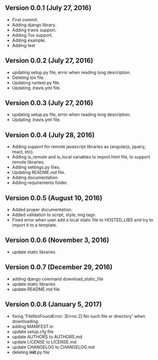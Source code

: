 Version 0.0.1 (July 27, 2016)
-----------------------------
*  First commit.
*  Adding django library.
*  Adding travis support.
*  Adding Tox support.
*  Adding example.
*  Adding test


Version 0.0.2 (July 27, 2016)
-----------------------------
*  updating setup.py file, error when reading long description.
*  Deleting tox file.
*  Updating runtest.py file.
*  Updating .travis.yml file.


Version 0.0.3 (July 27, 2016)
-----------------------------
*  updating setup.py file, error when reading long description.
*  Updating .travis.yml file.


Version 0.0.4 (July 28, 2016)
-----------------------------
*  Adding support for remote javascript libraries as (angularjs, jquery, react, etc).
*  Adding is_remote and is_local variables to import.html file, to support remote libraries.
*  Adding settings.py files.
*  Updating README.md file.
*  Adding documentation.
*  Adding requirements folder.


Version 0.0.5 (August 10, 2016)
-------------------------------
*  Added proper documentation.
*  Added validation to script, style, img tags.
*  Fixed error when user add a local static file to HOSTED_LIBS and try to import it to a template.


Version 0.0.6 (November 3, 2016)
--------------------------------
* update static libraries


Version 0.0.7 (December 29, 2016)
--------------------------------
* adding django command download_static_file
* update static libraries
* update README.md file

Version 0.0.8 (January 5, 2017)
-------------------------------
* fixing 'FileNotFoundError: [Errno 2] No such file or directory' when downloading.
* adding MANIFEST.in
* update setup.cfg file
* update AUTHORS to AUTHORS.md
* update LICENSE to LICENSE.md
* update CHANGELOG to CHANGELOG.md
* deleting __init__.py file